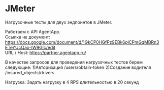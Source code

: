 # JMeter
Нагрузочные тесты для двух эндпоинтов в JMeter.

Работаем с API AgentApp. </br>
Ссылка на документ: https://docs.google.com/document/d/1GkCP0HGfPz9EBk6piCPmGqMBRn3ETeYUcQao-IW9GIc/edit </br>
URL / Host: https://partner.agentapp.ru/

В качестве запросов для проведения нагрузочных тестов берем следующие:
  1)Авторизация /users/obtain-token
  2)Создание водителя /insured_objects/drivers
  
Нагрузка: Задать нагрузку в 4 RPS длительностью в 20 секунд
